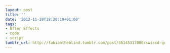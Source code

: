 ```yaml
---
layout: post
title: ''
date: '2012-11-20T18:20:19+01:00'
tags:
- After Effects
- code
- script
tumblr_url: http://fabiantheblind.tumblr.com/post/36145317800/swissd-quickstart-guide-swissd-is-an-after
---
```

